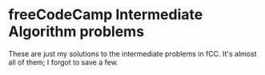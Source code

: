# freeCodeCamp Intermediate Algorithm problems

These are just my solutions to the intermediate problems in fCC. It's almost all of them; I forgot to save a few.